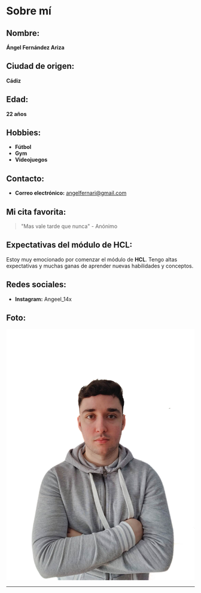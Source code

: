 # Sobre mí

## Nombre:
**Ángel Fernández Ariza**

## Ciudad de origen:
**Cádiz**

## Edad:
**22 años**

## Hobbies:
- **Fútbol**
- **Gym**
- **Videojuegos**

## Contacto:
- **Correo electrónico:** [angelfernari@gmail.com](mailto:angelfernari@gmail.com)

## Mi cita favorita:
> "Mas vale tarde que nunca" - Anónimo

## Expectativas del módulo de HCL:
Estoy muy emocionado por comenzar el módulo de **HCL**. Tengo altas expectativas y muchas ganas de aprender nuevas habilidades y conceptos.

  
## Redes sociales:
- **Instagram:** Angeel_14x

## Foto:
![Mi foto](./foto_cara.jpg)

---


